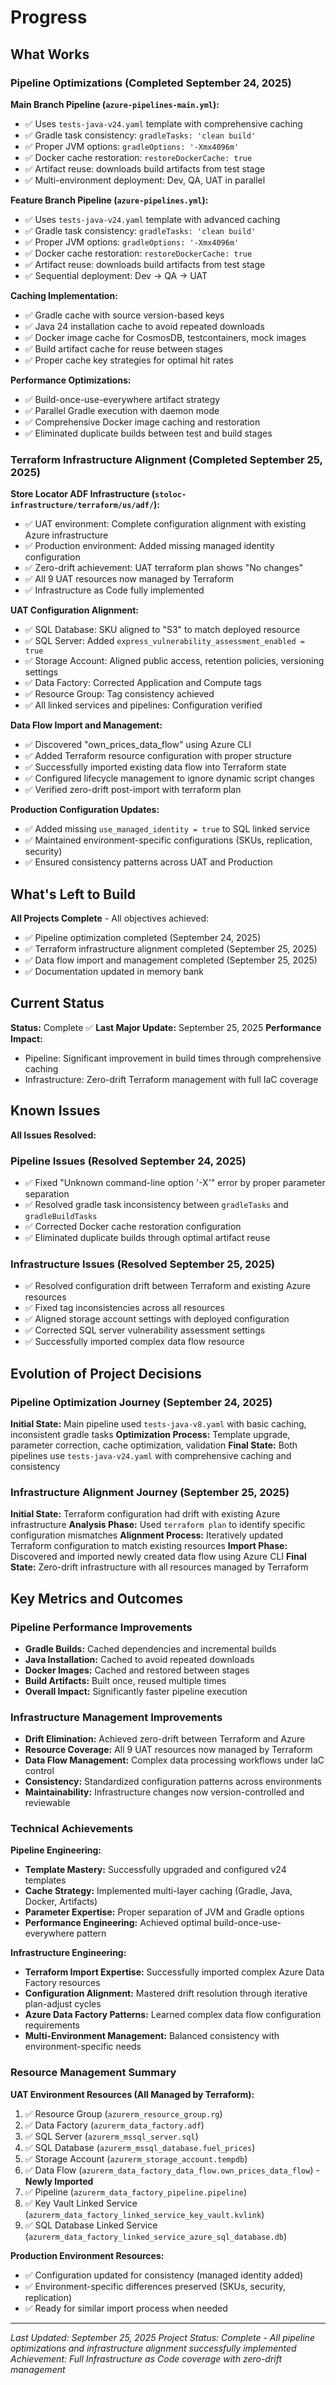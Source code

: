 # Progress

## What Works
### Pipeline Optimizations (Completed September 24, 2025)

**Main Branch Pipeline (`azure-pipelines-main.yml`):**
- ✅ Uses `tests-java-v24.yaml` template with comprehensive caching
- ✅ Gradle task consistency: `gradleTasks: 'clean build'`
- ✅ Proper JVM options: `gradleOptions: '-Xmx4096m'`
- ✅ Docker cache restoration: `restoreDockerCache: true`
- ✅ Artifact reuse: downloads build artifacts from test stage
- ✅ Multi-environment deployment: Dev, QA, UAT in parallel

**Feature Branch Pipeline (`azure-pipelines.yml`):**
- ✅ Uses `tests-java-v24.yaml` template with advanced caching
- ✅ Gradle task consistency: `gradleTasks: 'clean build'`
- ✅ Proper JVM options: `gradleOptions: '-Xmx4096m'`
- ✅ Docker cache restoration: `restoreDockerCache: true`
- ✅ Artifact reuse: downloads build artifacts from test stage
- ✅ Sequential deployment: Dev → QA → UAT

**Caching Implementation:**
- ✅ Gradle cache with source version-based keys
- ✅ Java 24 installation cache to avoid repeated downloads
- ✅ Docker image cache for CosmosDB, testcontainers, mock images
- ✅ Build artifact cache for reuse between stages
- ✅ Proper cache key strategies for optimal hit rates

**Performance Optimizations:**
- ✅ Build-once-use-everywhere artifact strategy
- ✅ Parallel Gradle execution with daemon mode
- ✅ Comprehensive Docker image caching and restoration
- ✅ Eliminated duplicate builds between test and build stages

### Terraform Infrastructure Alignment (Completed September 25, 2025)

**Store Locator ADF Infrastructure (`stoloc-infrastructure/terraform/us/adf/`):**
- ✅ UAT environment: Complete configuration alignment with existing Azure infrastructure
- ✅ Production environment: Added missing managed identity configuration
- ✅ Zero-drift achievement: UAT terraform plan shows "No changes"
- ✅ All 9 UAT resources now managed by Terraform
- ✅ Infrastructure as Code fully implemented

**UAT Configuration Alignment:**
- ✅ SQL Database: SKU aligned to "S3" to match deployed resource
- ✅ SQL Server: Added `express_vulnerability_assessment_enabled = true`
- ✅ Storage Account: Aligned public access, retention policies, versioning settings
- ✅ Data Factory: Corrected Application and Compute tags
- ✅ Resource Group: Tag consistency achieved
- ✅ All linked services and pipelines: Configuration verified

**Data Flow Import and Management:**
- ✅ Discovered "own_prices_data_flow" using Azure CLI
- ✅ Added Terraform resource configuration with proper structure
- ✅ Successfully imported existing data flow into Terraform state
- ✅ Configured lifecycle management to ignore dynamic script changes
- ✅ Verified zero-drift post-import with terraform plan

**Production Configuration Updates:**
- ✅ Added missing `use_managed_identity = true` to SQL linked service
- ✅ Maintained environment-specific configurations (SKUs, replication, security)
- ✅ Ensured consistency patterns across UAT and Production

## What's Left to Build
**All Projects Complete** - All objectives achieved:
- ✅ Pipeline optimization completed (September 24, 2025)
- ✅ Terraform infrastructure alignment completed (September 25, 2025)
- ✅ Data flow import and management completed (September 25, 2025)
- ✅ Documentation updated in memory bank

## Current Status
**Status:** Complete ✅
**Last Major Update:** September 25, 2025
**Performance Impact:** 
- Pipeline: Significant improvement in build times through comprehensive caching
- Infrastructure: Zero-drift Terraform management with full IaC coverage

## Known Issues
**All Issues Resolved:**

### Pipeline Issues (Resolved September 24, 2025)
- ✅ Fixed "Unknown command-line option '-X'" error by proper parameter separation
- ✅ Resolved gradle task inconsistency between `gradleTasks` and `gradleBuildTasks`
- ✅ Corrected Docker cache restoration configuration
- ✅ Eliminated duplicate builds through optimal artifact reuse

### Infrastructure Issues (Resolved September 25, 2025)
- ✅ Resolved configuration drift between Terraform and existing Azure resources
- ✅ Fixed tag inconsistencies across all resources
- ✅ Aligned storage account settings with deployed configuration
- ✅ Corrected SQL server vulnerability assessment settings
- ✅ Successfully imported complex data flow resource

## Evolution of Project Decisions

### Pipeline Optimization Journey (September 24, 2025)
**Initial State:** Main pipeline used `tests-java-v8.yaml` with basic caching, inconsistent gradle tasks
**Optimization Process:** Template upgrade, parameter correction, cache optimization, validation
**Final State:** Both pipelines use `tests-java-v24.yaml` with comprehensive caching and consistency

### Infrastructure Alignment Journey (September 25, 2025)
**Initial State:** Terraform configuration had drift with existing Azure infrastructure
**Analysis Phase:** Used `terraform plan` to identify specific configuration mismatches
**Alignment Process:** Iteratively updated Terraform configuration to match existing resources
**Import Phase:** Discovered and imported newly created data flow using Azure CLI
**Final State:** Zero-drift infrastructure with all resources managed by Terraform

## Key Metrics and Outcomes

### Pipeline Performance Improvements
- **Gradle Builds:** Cached dependencies and incremental builds
- **Java Installation:** Cached to avoid repeated downloads
- **Docker Images:** Cached and restored between stages
- **Build Artifacts:** Built once, reused multiple times
- **Overall Impact:** Significantly faster pipeline execution

### Infrastructure Management Improvements
- **Drift Elimination:** Achieved zero-drift between Terraform and Azure
- **Resource Coverage:** All 9 UAT resources now managed by Terraform
- **Data Flow Management:** Complex data processing workflows under IaC control
- **Consistency:** Standardized configuration patterns across environments
- **Maintainability:** Infrastructure changes now version-controlled and reviewable

### Technical Achievements

**Pipeline Engineering:**
- **Template Mastery:** Successfully upgraded and configured v24 templates
- **Cache Strategy:** Implemented multi-layer caching (Gradle, Java, Docker, Artifacts)
- **Parameter Expertise:** Proper separation of JVM and Gradle options
- **Performance Engineering:** Achieved optimal build-once-use-everywhere pattern

**Infrastructure Engineering:**
- **Terraform Import Expertise:** Successfully imported complex Azure Data Factory resources
- **Configuration Alignment:** Mastered drift resolution through iterative plan-adjust cycles
- **Azure Data Factory Patterns:** Learned complex data flow configuration requirements
- **Multi-Environment Management:** Balanced consistency with environment-specific needs

### Resource Management Summary

**UAT Environment Resources (All Managed by Terraform):**
1. ✅ Resource Group (`azurerm_resource_group.rg`)
2. ✅ Data Factory (`azurerm_data_factory.adf`)
3. ✅ SQL Server (`azurerm_mssql_server.sql`)
4. ✅ SQL Database (`azurerm_mssql_database.fuel_prices`)
5. ✅ Storage Account (`azurerm_storage_account.tempdb`)
6. ✅ Data Flow (`azurerm_data_factory_data_flow.own_prices_data_flow`) - **Newly Imported**
7. ✅ Pipeline (`azurerm_data_factory_pipeline.pipeline`)
8. ✅ Key Vault Linked Service (`azurerm_data_factory_linked_service_key_vault.kvlink`)
9. ✅ SQL Database Linked Service (`azurerm_data_factory_linked_service_azure_sql_database.db`)

**Production Environment Resources:**
- ✅ Configuration updated for consistency (managed identity added)
- ✅ Environment-specific differences preserved (SKUs, security, replication)
- ✅ Ready for similar import process when needed

---
*Last Updated: September 25, 2025*
*Project Status: Complete - All pipeline optimizations and infrastructure alignment successfully implemented*
*Achievement: Full Infrastructure as Code coverage with zero-drift management*
